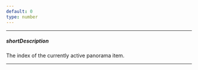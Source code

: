 ```yaml
---
default: 0
type: number
---
```

---
##### shortDescription
The index of the currently active panorama item.

---
